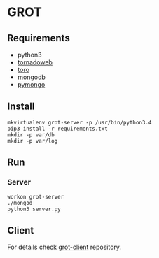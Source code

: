 GROT
====

Requirements
------------

* python3
* [tornadoweb](http://www.tornadoweb.org/)
* [toro](http://toro.readthedocs.org/)
* [mongodb](http://www.mongodb.org/)
* [pymongo](http://api.mongodb.org/python/current/)

Install
-------

	mkvirtualenv grot-server -p /usr/bin/python3.4
	pip3 install -r requirements.txt
	mkdir -p var/db
	mkdir -p var/log

Run
---

### Server

	workon grot-server
	./mongod
	python3 server.py


Client
------

For details check
[grot-client](https://github.com/stxnext/grot-client)
repository.